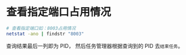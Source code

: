 # 查看指定端口占用情况

```bash
# 查看指定端口如：8003占用情况
netstat -ano | findstr "8003"
```

查询结果最后一列即为 PID，
然后任务管理器根据查询到的 PID 去`结束任务`。
